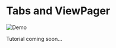 # Tabs and ViewPager

<img alt="Demo" src="https://user-images.githubusercontent.com/1444991/27988547-f000038c-63f1-11e7-99ba-66269ce1f4a1.png">

Tutorial coming soon...